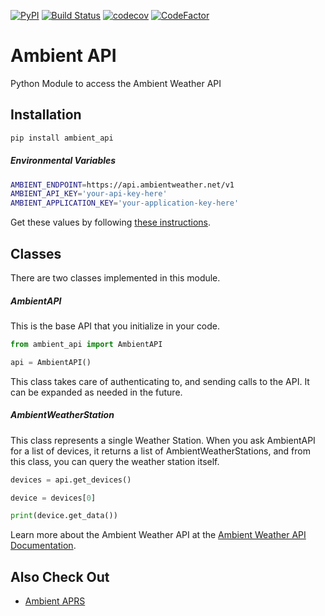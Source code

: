 [![PyPI](https://img.shields.io/pypi/v/ambient-api.svg?maxAge=2592000)](https://pypi.python.org/pypi/ambient-api) 
[![Build Status](https://travis-ci.org/avryhof/ambient_api.svg?branch=master)](https://travis-ci.org/avryhof/ambient_api) 
[![codecov](https://codecov.io/gh/avryhof/ambient_api/branch/master/graph/badge.svg)](https://codecov.io/gh/avryhof/ambient_api)
<a href="https://www.codefactor.io/repository/github/avryhof/ambient_api"><img alt="CodeFactor" src=
   "https://www.codefactor.io/repository/github/avryhof/ambient_api/badge"/></a>

Ambient API
==========================

Python Module to access the Ambient Weather API

## Installation

```bash
pip install ambient_api
```

##### Environmental Variables
```bash
AMBIENT_ENDPOINT=https://api.ambientweather.net/v1
AMBIENT_API_KEY='your-api-key-here'
AMBIENT_APPLICATION_KEY='your-application-key-here'
```
Get these values by following [these instructions](https://ambientweather.docs.apiary.io/#introduction/authentication).

## Classes
There are two classes implemented in this module.

##### AmbientAPI
This is the base API that you initialize in your code.

```python
from ambient_api import AmbientAPI

api = AmbientAPI()
``` 
This class takes care of authenticating to, and sending calls to the API.  It can be expanded as needed in the future.

##### AmbientWeatherStation
This class represents a single Weather Station.  When you ask AmbientAPI for a list of devices,
it returns a list of AmbientWeatherStations, and from this class, you can query the weather station itself.

```python
devices = api.get_devices()

device = devices[0]

print(device.get_data())
```

Learn more about the Ambient Weather API at the [Ambient Weather API Documentation](https://ambientweather.docs.apiary.io/#).

## Also Check Out
* [Ambient APRS](https://github.com/avryhof/ambient_aprs)